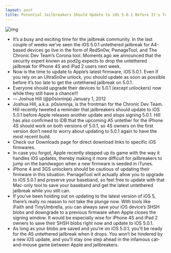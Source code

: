 ```yaml
---
layout: post
title: Potential Jailbreakers Should Update to iOS 5.0.1 Before It's Too Late!
---
```

![img](http://media.idownloadblog.com/wp-content/uploads/2011/12/iOS-5.0.1-Beta-2-Jailbreak.png)
* It’s a busy and exciting time for the jailbreak community. In the last couple of weeks we’ve seen the iOS 5.0.1 untethered jailbreak for A4-based devices go live in the form of RedSn0w, PwnageTool, and The Chronic Dev Team’s Corona tool. Moments ago we announced that the security expert known as pod2g expects to drop the untethered jailbreak for iPhone 4S and iPad 2 users next week.
* Now is the time to update to Apple’s latest firmware, iOS 5.0.1. Even if you rely on an UltraSn0w unlock, you should update as soon as possible before it’s too late to get the untethered jailbreak on 5.0.1.
* Everyone should upgrade their devices to 5.0.1 (except unlockers) now while they still have a chance!!!
* — Joshua Hill (@p0sixninja) January 1, 2012
* Joshua Hill, a.k.a. p0sixninja, is the frontman for the Chronic Dev Team. Hill recently tweeted a reminder that jailbreakers should update to iOS 5.0.1 before Apple releases another update and stops signing 5.0.1. Hill has also confirmed to iDB that the upcoming A5 untether for the iPhone 4S should work on both versions of 5.0.1, so 4S owners on the first version don’t need to worry about updating to 5.0.1 again to have the most recent build.
* Check our Downloads page for direct download links to specific iOS firmwares.
* In case you forgot, Apple recently stepped up its game with the way it handles iOS updates, thereby making it more difficult for jailbreakers to jump on the bandwagon when a new firmware is seeded in iTunes.
* iPhone 4 and 3GS unlockers should be cautious of updating their firmware in this situation. PwnageTool will actually allow you to upgrade to iOS 5.0.1 and preserve your baseband, so feel free to update with that Mac-only tool to save your baseband and get the latest untethered jailbreak while you still can.
* If you’ve been holding out on updating to the latest version of iOS 5, there’s really no reason to not take the plunge now. With tools like iFaith and TinyUmbrella, you can always save your iOS device’s SHSH blobs and downgrade to a previous firmware when Apple closes the signing window. It would be especially wise for iPhone 4S and iPad 2 owners to save their SHSH blobs right now and update to iOS 5.0.1.
* As long as your blobs are saved and you’re on iOS 5.0.1, you’ll be ready for the A5 untethered jailbreak when it drops. You won’t be hindered by a new iOS update, and you’ll stay one step ahead in the infamous cat-and-mouse game between Apple and jailbreakers.


